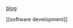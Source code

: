 
[blog](https://blog.danslimmon.com/2023/05/08/dont-fix-it-just-because-its-technical-debt)

[[software development]]
